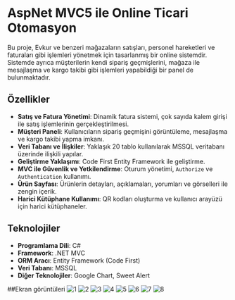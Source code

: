 # AspNet MVC5 ile Online Ticari Otomasyon

Bu proje, Evkur ve benzeri mağazaların satışları, personel hareketleri ve faturaları gibi işlemleri yönetmek için tasarlanmış bir online sistemdir. Sistemde ayrıca müşterilerin kendi sipariş geçmişlerini, mağaza ile mesajlaşma ve kargo takibi gibi işlemleri yapabildiği bir panel de bulunmaktadır.

## Özellikler

- **Satış ve Fatura Yönetimi**: Dinamik fatura sistemi, çok sayıda kalem girişi ile satış işlemlerinin gerçekleştirilmesi.
- **Müşteri Paneli**: Kullanıcıların sipariş geçmişini görüntüleme, mesajlaşma ve kargo takibi yapma imkanı.
- **Veri Tabanı ve İlişkiler**: Yaklaşık 20 tablo kullanılarak MSSQL veritabanı üzerinde ilişkili yapılar.
- **Geliştirme Yaklaşımı**: Code First Entity Framework ile geliştirme.
- **MVC ile Güvenlik ve Yetkilendirme**: Oturum yönetimi, `Authorize` ve `Authentication` kullanımı.
- **Ürün Sayfası**: Ürünlerin detayları, açıklamaları, yorumları ve görselleri ile zengin içerik.
- **Harici Kütüphane Kullanımı**: QR kodları oluşturma ve kullanıcı arayüzü için harici kütüphaneler.

## Teknolojiler

- **Programlama Dili**: C#
- **Framework**: .NET MVC
- **ORM Aracı**: Entity Framework (Code First)
- **Veri Tabanı**: MSSQL
- **Diğer Teknolojiler**: Google Chart, Sweet Alert

##Ekran görüntüleri
![1](https://github.com/user-attachments/assets/1cda2f30-8427-4183-bbf9-474828d742c2)
![2](https://github.com/user-attachments/assets/81904162-29aa-411a-a863-9ee486eaffde)
![3](https://github.com/user-attachments/assets/8b24d909-5124-4cbc-9b2b-99623e842bed)
![4](https://github.com/user-attachments/assets/b515f351-a278-43e4-8760-fb2ab9816c62)
![5](https://github.com/user-attachments/assets/9feb5f58-5b11-46e3-bda6-1fb8ef74bcac)
![6](https://github.com/user-attachments/assets/a08086e7-db3c-4a04-9c96-7d718da41a2b)
![7](https://github.com/user-attachments/assets/01494c5c-b8b8-403d-b5ea-d4c580460c5e)
![8](https://github.com/user-attachments/assets/cd8d8dda-4619-41c7-b380-0a5fea0af430)
